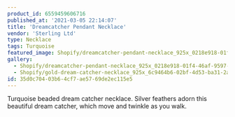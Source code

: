 ```yaml
---
product_id: 6559459606716
published_at: '2021-03-05 22:14:07'
title: 'Dreamcatcher Pendant Necklace'
vendor: 'Sterling Ltd'
type: Necklace
tags: Turquoise
featured_image: Shopify/dreamcatcher-pendant-necklace_925x_0218e918-01f4-46af-9597-464c154dd37b.jpg
gallery:
  - Shopify/dreamcatcher-pendant-necklace_925x_0218e918-01f4-46af-9597-464c154dd37b.jpg
  - Shopify/gold-dream-catcher-necklace_925x_6c9464b6-02bf-4d53-ba31-2aae56d20e34.jpg
id: 35d0c704-03b6-4cf7-ae57-69de2ec115e5
---
```

<p>Turquoise beaded dream catcher necklace. Silver feathers adorn this beautiful dream catcher, which move and twinkle as you walk.</p>